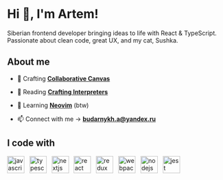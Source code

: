 # Hi 👋, I'm Artem!
Siberian frontend developer bringing ideas to life with React & TypeScript.<br>Passionate about clean code, great UX, and my cat, Sushka.

## About me

- :telescope: Crafting **[Collaborative Canvas](https://github.com/clericlvl2/collaborative-canvas)**<br>

- :orange_book: Reading **[Crafting Interpreters](https://craftinginterpreters.com/)**

- :floppy_disk: Learning **[Neovim](https://neovim.io/)** (btw)

- :mailbox: Connect with me -> **budarnykh.a@yandex.ru**

## I code with

[<img src="https://cdn.jsdelivr.net/gh/devicons/devicon/icons/javascript/javascript-original.svg" width="40" alt="javascript logo" />](https://developer.mozilla.org/en-US/docs/Learn_web_development/Core/Scripting/What_is_JavaScript)
&nbsp;
[<img src="https://cdn.jsdelivr.net/gh/devicons/devicon/icons/typescript/typescript-original.svg" width="40" alt="typescript logo" >](https://www.typescriptlang.org/)
&nbsp;
[<img src="https://cdn.jsdelivr.net/gh/devicons/devicon/icons/nextjs/nextjs-original.svg" width="40" alt="nextjs logo" />](https://nextjs.org/)
&nbsp;
[<img src="https://cdn.jsdelivr.net/gh/devicons/devicon/icons/react/react-original.svg" width="40" alt="react logo" >](https://react.dev/)
&nbsp;
[<img src="https://cdn.jsdelivr.net/gh/devicons/devicon/icons/redux/redux-original.svg" width="40" alt="redux logo" >](https://redux.js.org/)
&nbsp;
[<img src="https://cdn.jsdelivr.net/gh/devicons/devicon/icons/webpack/webpack-original.svg" width="40" alt="webpack logo" >](https://webpack.js.org/)
&nbsp;
[<img src="https://cdn.jsdelivr.net/gh/devicons/devicon/icons/nodejs/nodejs-original.svg" width="40" alt="nodejs logo" >](https://nodejs.org/en)
&nbsp;
[<img src="https://cdn.jsdelivr.net/gh/devicons/devicon/icons/jest/jest-plain.svg" width="40" alt="jest logo" >](https://jestjs.io/)
